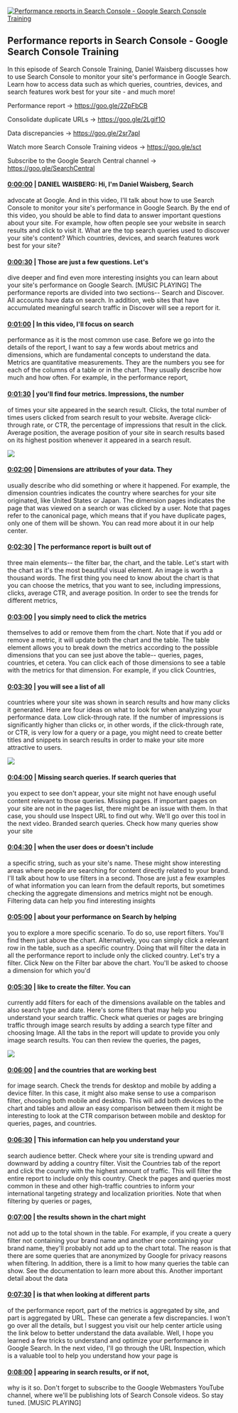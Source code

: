 [![Performance reports in Search Console - Google Search Console Training](https://i.ytimg.com/vi/wTwnFcWUM3k/maxresdefault.jpg)](https://www.youtube.com/watch?v=wTwnFcWUM3k)

## Performance reports in Search Console - Google Search Console Training

In this episode of Search Console Training, Daniel Waisberg discusses how to use Search Console to monitor your site's performance in Google Search. Learn how to access data such as which queries, countries, devices, and search features work best for your site - and much more!



Performance report → https://goo.gle/2ZpFbCB 

Consolidate duplicate URLs → https://goo.gle/2Lgif1O 

Data discrepancies → https://goo.gle/2sr7apl 



Watch more Search Console Training videos → https://goo.gle/sct

Subscribe to the Google Search Central channel → https://goo.gle/SearchCentral



#### [0:00:00](https://www.youtube.com/watch?v=wTwnFcWUM3k&t=0) |  DANIEL WAISBERG: Hi, I'm Daniel Waisberg, Search

advocate at Google. And in this video, I'll talk about how to use Search Console to monitor your site's performance in Google Search. By the end of this video, you should be able to find data to answer important questions about your site. For example, how often people see your website in search results and click to visit it. What are the top search queries used to discover your site's content? Which countries, devices, and search features work best for your site?  

#### [0:00:30](https://www.youtube.com/watch?v=wTwnFcWUM3k&t=30) |  Those are just a few questions. Let's

dive deeper and find even more interesting insights you can learn about your site's performance on Google Search. [MUSIC PLAYING] The performance reports are divided into two sections-- Search and Discover. All accounts have data on search. In addition, web sites that have accumulated meaningful search traffic in Discover will see a report for it.  

#### [0:01:00](https://www.youtube.com/watch?v=wTwnFcWUM3k&t=60) |  In this video, I'll focus on search

performance as it is the most common use case. Before we go into the details of the report, I want to say a few words about metrics and dimensions, which are fundamental concepts to understand the data. Metrics are quantitative measurements. They are the numbers you see for each of the columns of a table or in the chart. They usually describe how much and how often. For example, in the performance report,  

#### [0:01:30](https://www.youtube.com/watch?v=wTwnFcWUM3k&t=90) |  you'll find four metrics. Impressions, the number

of times your site appeared in the search result. Clicks, the total number of times users clicked from search result to your website. Average click-through rate, or CTR, the percentage of impressions that result in the click. Average position, the average position of your site in search results based on its highest position whenever it appeared in a search result.  

![](https://i.ytimg.com/vi/wTwnFcWUM3k/maxres1.jpg)



#### [0:02:00](https://www.youtube.com/watch?v=wTwnFcWUM3k&t=120) |  Dimensions are attributes of your data. They

usually describe who did something or where it happened. For example, the dimension countries indicates the country where searches for your site originated, like United States or Japan. The dimension pages indicates the page that was viewed on a search or was clicked by a user. Note that pages refer to the canonical page, which means that if you have duplicate pages, only one of them will be shown. You can read more about it in our help center.  

#### [0:02:30](https://www.youtube.com/watch?v=wTwnFcWUM3k&t=150) |  The performance report is built out of

three main elements-- the filter bar, the chart, and the table. Let's start with the chart as it's the most beautiful visual element. An image is worth a thousand words. The first thing you need to know about the chart is that you can choose the metrics, that you want to see, including impressions, clicks, average CTR, and average position. In order to see the trends for different metrics,  

#### [0:03:00](https://www.youtube.com/watch?v=wTwnFcWUM3k&t=180) |  you simply need to click the metrics

themselves to add or remove them from the chart. Note that if you add or remove a metric, it will update both the chart and the table. The table element allows you to break down the metrics according to the possible dimensions that you can see just above the table-- queries, pages, countries, et cetera. You can click each of those dimensions to see a table with the metrics for that dimension. For example, if you click Countries,  

#### [0:03:30](https://www.youtube.com/watch?v=wTwnFcWUM3k&t=210) |  you will see a list of all

countries where your site was shown in search results and how many clicks it generated. Here are four ideas on what to look for when analyzing your performance data. Low click-through rate. If the number of impressions is significantly higher than clicks or, in other words, if the click-through rate, or CTR, is very low for a query or a page, you might need to create better titles and snippets in search results in order to make your site more attractive to users.  

![](https://i.ytimg.com/vi/wTwnFcWUM3k/maxres2.jpg)



#### [0:04:00](https://www.youtube.com/watch?v=wTwnFcWUM3k&t=240) |  Missing search queries. If search queries that

you expect to see don't appear, your site might not have enough useful content relevant to those queries. Missing pages. If important pages on your site are not in the pages list, there might be an issue with them. In that case, you should use Inspect URL to find out why. We'll go over this tool in the next video. Branded search queries. Check how many queries show your site  

#### [0:04:30](https://www.youtube.com/watch?v=wTwnFcWUM3k&t=270) |  when the user does or doesn't include

a specific string, such as your site's name. These might show interesting areas where people are searching for content directly related to your brand. I'll talk about how to use filters in a second. Those are just a few examples of what information you can learn from the default reports, but sometimes checking the aggregate dimensions and metrics might not be enough. Filtering data can help you find interesting insights  

#### [0:05:00](https://www.youtube.com/watch?v=wTwnFcWUM3k&t=300) |  about your performance on Search by helping

you to explore a more specific scenario. To do so, use report filters. You'll find them just above the chart. Alternatively, you can simply click a relevant row in the table, such as a specific country. Doing that will filter the data in all the performance report to include only the clicked country. Let's try a filter. Click New on the Filter bar above the chart. You'll be asked to choose a dimension for which you'd  

#### [0:05:30](https://www.youtube.com/watch?v=wTwnFcWUM3k&t=330) |  like to create the filter. You can

currently add filters for each of the dimensions available on the tables and also search type and date. Here's some filters that may help you understand your search traffic. Check what queries or pages are bringing traffic through image search results by adding a search type filter and choosing Image. All the tabs in the report will update to provide you only image search results. You can then review the queries, the pages,  

![](https://i.ytimg.com/vi/wTwnFcWUM3k/maxres3.jpg)



#### [0:06:00](https://www.youtube.com/watch?v=wTwnFcWUM3k&t=360) |  and the countries that are working best

for image search. Check the trends for desktop and mobile by adding a device filter. In this case, it might also make sense to use a comparison filter, choosing both mobile and desktop. This will add both devices to the chart and tables and allow an easy comparison between them it might be interesting to look at the CTR comparison between mobile and desktop for queries, pages, and countries.  

#### [0:06:30](https://www.youtube.com/watch?v=wTwnFcWUM3k&t=390) |  This information can help you understand your

search audience better. Check where your site is trending upward and downward by adding a country filter. Visit the Countries tab of the report and click the country with the highest amount of traffic. This will filter the entire report to include only this country. Check the pages and queries most common in these and other high-traffic countries to inform your international targeting strategy and localization priorities. Note that when filtering by queries or pages,  

#### [0:07:00](https://www.youtube.com/watch?v=wTwnFcWUM3k&t=420) |  the results shown in the chart might

not add up to the total shown in the table. For example, if you create a query filter not containing your brand name and another one containing your brand name, they'll probably not add up to the chart total. The reason is that there are some queries that are anonymized by Google for privacy reasons when filtering. In addition, there is a limit to how many queries the table can show. See the documentation to learn more about this. Another important detail about the data  

#### [0:07:30](https://www.youtube.com/watch?v=wTwnFcWUM3k&t=450) |  is that when looking at different parts

of the performance report, part of the metrics is aggregated by site, and part is aggregated by URL. These can generate a few discrepancies. I won't go over all the details, but I suggest you visit our help center article using the link below to better understand the data available. Well, I hope you learned a few tricks to understand and optimize your performance in Google Search. In the next video, I'll go through the URL Inspection, which is a valuable tool to help you understand how your page is  

#### [0:08:00](https://www.youtube.com/watch?v=wTwnFcWUM3k&t=480) |  appearing in search results, or if not,

why is it so. Don't forget to subscribe to the Google Webmasters YouTube channel, where we'll be publishing lots of Search Console videos. So stay tuned. [MUSIC PLAYING]  